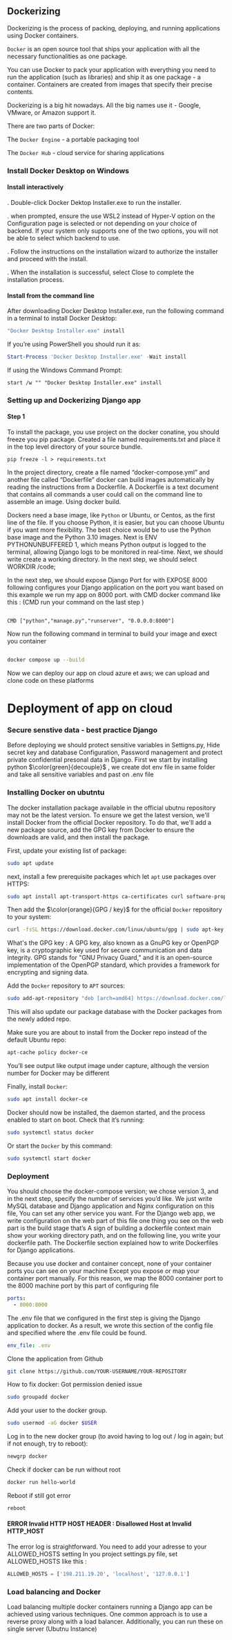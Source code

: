 ## Dockerizing

Dockerizing is the process of packing, deploying, and running applications using Docker containers.

`Docker` is an open source tool that ships your application with all the necessary functionalities as one package.

You can use Docker to pack your application with everything you need to run the application (such as libraries) and ship it as one package - a container. Containers are created from images that specify their precise contents. 

Dockerizing is a big hit nowadays. All the big names use it - Google, VMware, or Amazon support it.

There are two parts of Docker:

The `Docker Engine` - a portable packaging tool

The `Docker Hub` - cloud service for sharing applications


### Install Docker Desktop on Windows

#### Install interactively
. Double-click Docker Dektop Installer.exe to run the installer.

. when prompted, ensure the use WSL2 instead of Hyper-V option on the Configuration page is selected or not depending on your choice of backend.
If your system only supports one of the two options, you will not be able to select which backend to use.

. Follow the instructions on the installation wizard to authorize the installer and proceed with the install.

. When the installation is successful, select Close to complete the installation process.

#### Install from the command line
  
  After downloading Docker Desktop Installer.exe, run the following command in a terminal to install Docker Desktop:

``` bash
"Docker Desktop Installer.exe" install
```

If you’re using PowerShell you should run it as:

``` powershell
Start-Process 'Docker Desktop Installer.exe' -Wait install
```
If using the Windows Command Prompt:

``` prompt
start /w "" "Docker Desktop Installer.exe" install
```

### Setting up and Dockerizing Django app

#### Step 1

To install the package, you use project on the docker conatine, you should freeze you pip package. Created a file
named requirements.txt and place it in the top level directory of your source bundle.

``` shell
pip freeze -l > requirements.txt

```

In the project directory, create a file named “docker-compose.yml” and another file called “Dockerfile”
docker can build images automatically by reading the instructions from a Dockerfile. A Dockerfile is a text
document that contains all commands a user could call on the command line to assemble an image. Using docker
build.

Dockers need a base image, like `Python` or Ubuntu, or Centos, as the first line of the file. If you choose Python, it is easier,
but you can choose Ubuntu if you want more flexibility. The best choice would be to use the Python base image and the Python 3.10 images.
Next is ENV PYTHONUNBUFFERED 1, which means Python output is logged to the terminal, allowing Django logs to be monitored in real-time. Next, we should write create a working directory. In the next step, we should select WORKDIR /code;

In the next step, we should expose Django Port for with EXPOSE 8000 following configures your Django application on the port you want based on this example we run my app on 8000 port. with CMD docker command like this :  (CMD run your command on the last step )

``` docker

CMD ["python","manage.py","runserver", "0.0.0.0:8000"]

```

Now run the following command in terminal to build your image and exect you container

``` bash

docker compose up --build

```

Now we can deploy our app on cloud azure et aws; we can upload and clone code on these platforms




# Deployment of app on cloud

### Secure senstive data - best practice Django

Before deploying we should protect sensitive variables in Settigns.py, Hide secret key and database Configuration, Password management and protect private
confidential presonal data in Django.
First we start by installing python $\color{green}{decouple}$ , we create dot env file in same folder and take all sensitive variables and past on .env file

### Installing Docker on ubutntu

The docker installation package available in the official ubutnu repository may not be the latest version. To ensure we get the latest version, we'll install
Docker from the official Docker repository. To do that, we'll add a new package source, add the GPG key from Docker to ensure the downloads are valid, and then install the package.

First, update your existing list of package:

``` bash
sudo apt update
```

next, install a few prerequisite packages which let `apt` use packages over HTTPS:

``` bash
sudo apt install apt-transport-https ca-certificates curl software-properties-common
```

Then add the $\color{orange}{GPG / key}$ for the official `Docker` repository to your system:

``` bash
curl -fsSL https://download.docker.com/linux/ubuntu/gpg | sudo apt-key add -
```
What's the GPG key : A GPG key, also known as a GnuPG key or OpenPGP key, is a cryptographic key used for secure communication and data integrity. GPG stands for "GNU Privacy Guard," and it is an open-source implementation of the OpenPGP standard, which provides a framework for encrypting and signing data.



Add the `Docker` repository to `APT` sources:

``` bash
sudo add-apt-repository "deb [arch=amd64] https://download.docker.com/linux/ubuntu focal stable"
```

This will also update our package database with the Docker packages from the newly added repo.

Make sure you are about to install from the Docker repo instead of the default Ubuntu repo:

``` bash
apt-cache policy docker-ce
```

You’ll see output like output image under capture, although the version number for Docker may be different



Finally, install `Docker`:

``` bash
sudo apt install docker-ce
```

Docker should now be installed, the daemon started, and the process enabled to start on boot. Check that it’s running:

``` bash
sudo systemctl status docker
```
Or start the `Docker` by this command:

``` bash
sudo systemctl start docker
```




### Deployment

You should choose the docker-compose version; we chose version 3, and in the next step, specify the number of services you’d like. We just write MySQL database and Django application and Nginx configuration on this file, You can set any other service you want.
For the Django web app, we write configuration on the web part of this file one thing you see on the web part is the build stage that’s A sign of building a dockerfile context main show your working directory path, and on the following line, you write your dockerfile path. The Dockerfile section explained how to write Dockerfiles for Django applications.

Because you use docker and container concept, none of your container ports you can see on your machine Except you expose or map your container port manually. For this reason, we map the 8000 container port to the 8000 machine port by this part of configuring file

``` YAML
ports:
  - 8000:8000 
```

The .env file that we configured in the first step is giving the Django application to docker. As a result, we wrote this section of the config file and specified where the .env file could be found.

``` YAML
env_file: .env
```

Clone the application from Github

``` bash
git clone https://github.com/YOUR-USERNAME/YOUR-REPOSITORY
```


How to fix docker: Got permission denied issue

``` bash
sudo groupadd docker
```

Add your user to the docker group.

``` bash
sudo usermod -aG docker $USER
```

Log in to the new docker group (to avoid having to log out / log in again; but if not enough, try to reboot):

``` bash
newgrp docker
```

Check if docker can be run without root

``` bash
docker run hello-world
```

Reboot if still got error

``` bash
reboot
```


#### ERROR Invalid HTTP HOST HEADER : Disallowed Host at Invalid HTTP_HOST

The error log is straightforward. You need to add your adresse to your ALLOWED_HOSTS setting
In you project settings.py file, set ALLOWED_HOSTS like this : 

``` python
ALLOWED_HOSTS = ['198.211.19.20', 'localhost', '127.0.0.1']
```

### Load balancing and Docker

Load balancing multiple docker containers running a Django app can be achieved using various techniques. One common
approach is to use a reverse proxy along with a load balancer. Additionally, you can run these on single server (Ubutnu Instance)


 






